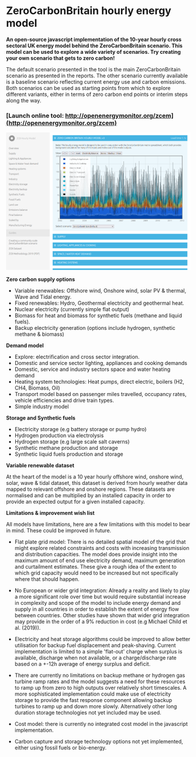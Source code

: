 # ZeroCarbonBritain hourly energy model

**An open-source javascript implementation of the 10-year hourly cross sectoral UK energy model behind the ZeroCarbonBritain scenario. This model can be used to explore a wide variety of scenarios. Try creating your own scenario that gets to zero carbon!** 

The default scenario presented in the tool is the main ZeroCarbonBritain scenario as presented in the reports. The other scenario currently available is a baseline scenario reflecting current energy use and carbon emissions. Both scenarios can be used as starting points from which to explore different variants, either in terms of zero carbon end points or interim steps along the way.

### [Launch online tool: http://openenergymonitor.org/zcem](http://openenergymonitor.org/zcem)

![zcem.png](img/zcem.png)

**Zero carbon supply options**

- Variable renewables: Offshore wind, Onshore wind, solar PV & thermal, Wave and Tidal energy. 
- Fixed renewables: Hydro, Geothermal electricity and geothermal heat.
- Nuclear electricity (currently simple flat output)
- Biomass for heat and biomass for synthetic fuels (methane and liquid fuels).
- Backup electricity generation (options include hydrogen, synthetic methane & biomass)

**Demand model**

- Explore: electrification and cross sector integration.
- Domestic and service sector lighting, appliances and cooking demands
- Domestic, service and industry sectors space and water heating demand
- Heating system technologies: Heat pumps, direct electric, boilers (H2, CH4, Biomass, Oil) 
- Transport model based on passenger miles travelled, occupancy rates, vehicle efficiencies and drive train types. 
- Simple industry model
 
**Storage and Synthetic fuels**

- Electricity storage (e.g battery storage or pump hydro)
- Hydrogen production via electrolysis 
- Hydrogen storage (e.g large scale salt caverns)
- Synthetic methane production and storage
- Synthetic liquid fuels production and storage

**Variable renewable dataset**

At the heart of the model is a 10 year hourly offshore wind, onshore wind, solar, wave & tidal dataset, this dataset is derived from hourly weather data mapped to relevant offshore and onshore regions. These datasets are normalised and can be multiplied by an installed capacity in order to provide an expected output for a given installed capacity.

**Limitations & improvement wish list**

All models have limitations, here are a few limitations with this model to bear in mind. These could be improved in future.

- Flat plate grid model: There is no detailed spatial model of the grid that might explore related constraints and costs with increasing transmission and distribution capacities. The model does provide insight into the maximum amount of end use electricity demand, maximum generation and curtailment estimates. These give a rough idea of the extent to which grid capacity would need to be increased but not specifically where that should happen.

- No European or wider grid integration: Already a reality and likely to play a more significant role over time but would require substantial increase in complexity and scope of the model to include energy demand and supply in all countries in order to establish the extent of energy flow between countries. Other studies have shown that wider grid integration may provide in the order of a 9% reduction in cost (e.g Michael Child et al. (2019)). 

- Electricity and heat storage algorithms could be improved to allow better utilisation for backup fuel displacement and peak-shaving. Current implementation is limited to a simple 'flat-out' charge when surplus is available, discharge when not available, or a charge/discharge rate based on a +-12h average of energy surplus and deficit. 

- There are currently no limitations on backup methane or hydrogen gas turbine ramp rates and the model suggests a need for these resources to ramp up from zero to high outputs over relatively short timescales. A more sophisticated implementation could make use of electricity storage to provide the fast response component allowing backup turbines to ramp up and down more slowly. Alternatively other long duration storage technologies not yet included may be used.

- Cost model: there is currently no integrated cost model in the javascript implementation.

- Carbon capture and storage technology options not yet implemented, either using fossil fuels or bio-energy.


